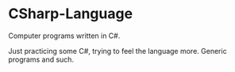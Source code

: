 # CSharp-Language
Computer programs written in C#.

Just practicing some C#, trying to feel the language more. Generic programs and such.
